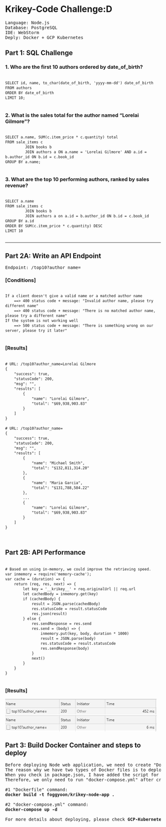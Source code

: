 # Krikey-Code Challenge:D
<pre>
Language: Node.js   
Database: PostgreSQL   
IDE: WebStorm   
Deply: Docker + GCP Kubernetes
</pre>
## Part 1: SQL Challenge
### 1. Who are the first 10 authors ordered by date_of_birth?
<pre>
<code>
SELECT id, name, to_char(date_of_birth, 'yyyy-mm-dd') date_of_birth
FROM authors
ORDER BY date_of_birth
LIMIT 10;
</code>
</pre>

### 2. What is the sales total for the author named “Lorelai Gilmore”?
<pre>
<code>
SELECT a.name, SUM(c.item_price * c.quantity) total
FROM sale_items c
         JOIN books b
         JOIN authors a ON a.name = 'Lorelai Gilmore' AND a.id = b.author_id ON b.id = c.book_id
GROUP BY a.name;
</code>
</pre>

### 3. What are the top 10 performing authors, ranked by sales revenue?
<pre>
<code>
SELECT a.name
FROM sale_items c
         JOIN books b
         JOIN authors a on a.id = b.author_id ON b.id = c.book_id
GROUP BY a.id
ORDER BY SUM(c.item_price * c.quantity) DESC
LIMIT 10
</code>
</pre>

<hr/>

## Part 2A: Write an API Endpoint
<pre>
Endpoint: /top10?author_name=
</pre>

### [Conditions]
<pre>
<code>
If a client doesn't give a valid name or a matched author name   
&nbsp;&nbsp;&nbsp;&nbsp;==> 400 status code + message: "Invalid author name, please try different name"   
&nbsp;&nbsp;&nbsp;&nbsp;==> 400 status code + message: "There is no matched author name, please try a different name"   
If the system is not working well   
&nbsp;&nbsp;&nbsp;&nbsp;==> 500 status code + message: "There is something wrong on our server, please try it later"
</code>
</pre>

### [Results]
<pre>
<code>
# URL: /top10?author_name=Lorelai Gilmore
{
    "success": true,
    "statusCode": 200,
    "msg": "",
    "results": [
        {
            "name": "Lorelai Gilmore",
            "total": "$69,938,903.83"
        }
    ]
}

# URL: /top10?author_name=
{
    "success": true,
    "statusCode": 200,
    "msg": "",
    "results": [
        {
            "name": "Michael Smith",
            "total": "$132,811,314.20"
        },
        {
            "name": "Maria Garcia",
            "total": "$131,788,584.22"
        },
        ...
        {
            "name": "Lorelai Gilmore",
            "total": "$69,938,903.83"
        }
    ]
}

</code>
</pre>

## Part 2B: API Performance
<pre>
<code>
# Based on using in-memory, we could improve the retrieving speed.
var inmemory = require('memory-cache');
var cache = (duration) => {
    return (req, res, next) => {
        let key = '__krikey__' + req.originalUrl || req.url
        let cachedBody = inmemory.get(key)
        if (cachedBody) {
            result = JSON.parse(cachedBody)
            res.statusCode = result.statusCode
            res.json(result)
        } else {
            res.sendResponse = res.send
            res.send = (body) => {
                inmemory.put(key, body, duration * 1000)
                result = JSON.parse(body)
                res.statusCode = result.statusCode
                res.sendResponse(body)
            }
            next()
        }
    }
}
</code>
</pre>

### [Results]   
![plot](./img/non-cache.JPG)
![plot](./img/cache.JPG)

## Part 3: Build Docker Container and steps to deploy

<pre>
Before deploying Node web application, we need to create "Dockerfile" and "docker-compose.yml".
The reason why we have two types of Docker files is to deploy Node app and Database(PostgreSQL).
When you check in package.json, I have added the script for "migrate" which can generate test datasets into PostgreSQL.
Therefore, we only need to run "docker-compose.yml" after creating a new Docker image for Node application.

#1 "Dockerfile" command: 
<strong>docker build -t foggyoon/krikey-node-app .</strong>

#2 "docker-compose.yml" command:
<strong>docker-compose up -d</strong>

For more details about deploying, please check <strong>GCP-Kubernetes.pdf</strong>
</pre>
